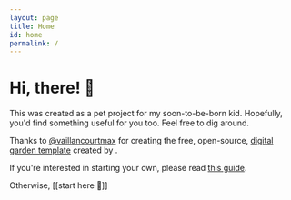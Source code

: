 ```yaml
---
layout: page
title: Home
id: home
permalink: /
---
```


# Hi, there! 👋

This was created as a pet project for my soon-to-be-born kid. Hopefully, you'd find something useful for you too.  Feel free to dig around.

Thanks to [@vaillancourtmax](https://twitter.com/vaillancourtmax)  for creating the free, open-source, [digital garden template](https://github.com/maximevaillancourt/digital-garden-jekyll-template) created by .

If you're interested in starting your own, please read [this guide](https://maximevaillancourt.com/blog/setting-up-your-own-digital-garden-with-jekyll).

Otherwise, [[start here 🏡]]